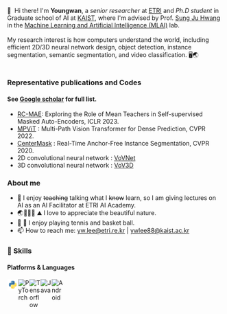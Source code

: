 <!-- 👋&nbsp; Hi there! I'm Youngwan, a researcher at ETRI and Ph.D student in graduate school of AI at KAIST.<br/><br/> -->
<!-- 👋&nbsp; Hi there! I'm Youngwan, a researcher at ETRI and Ph.D student in the [Machine Learning and Artificial Intelligence (MLAI)](https://www.mlai-kaist.com/) lab at KAIST, under the supervision of Prof. [Sung Ju Hwang](http://www.sungjuhwang.com/).<br/><br/> -->
👋&nbsp; Hi there! I'm **Youngwan**, a _senior researcher_ at [ETRI](https://www.etri.re.kr/eng/main/main.etri) and _Ph.D student_ in Graduate school of AI at [KAIST](https://www.kaist.ac.kr/en/), where I'm advised by Prof. [Sung Ju Hwang](http://www.sungjuhwang.com/) in the [Machine Learning and Artificial Intelligence (MLAI)](https://www.mlai-kaist.com/) lab.<br/><br/>
My research interest is how computers understand the world, including efficient 2D/3D neural network design, object detection, instance segmentation, semantic segmentation, and video classification. 🖥️🌏 <br/><br/>


### Representative publications and Codes
#### See [Google scholar](https://scholar.google.com/citations?user=EqemKYsAAAAJ&hl=en) for full list.
- [RC-MAE](https://github.com/youngwanLEE/rc-mae): Exploring the Role of Mean Teachers in Self-supervised Masked Auto-Encoders, ICLR 2023.
- [MPViT](https://github.com/youngwanLEE/MPViT) : Multi-Path Vision Transformer for Dense Prediction, CVPR 2022.
- [CenterMask](https://github.com/youngwanLEE/centermask2) : Real-Time Anchor-Free Instance Segmentation, CVPR 2020.
- 2D convolutional neural network : [VoVNet](https://github.com/youngwanLEE/vovnet-detectron2)
- 3D convolutional neural network : [VoV3D](https://github.com/youngwanLEE/VoV3D) 


### About me
- 📝 I enjoy ~~teaching~~ talking what I ~~know~~ learn, so I am giving lectures on AI as an AI Facilitator at ETRI AI Academy.<br/>
- 🌏🌱🌲🌊 ⛰️ I love to appreciate the beautiful nature.<br/>
- 🎾 🏀 I enjoy playing tennis and basket ball. <br/>
- 📫 How to reach me:  yw.lee@etri.re.kr | ywlee88@kaist.ac.kr


### 💪 Skills
#### Platforms & Languages
<p>
<img align="left" alt="Python" width="26px" src="https://raw.githubusercontent.com/github/explore/80688e429a7d4ef2fca1e82350fe8e3517d3494d/topics/python/python.png" />
<img align="left" alt="PyTorch" width="26px" src="https://www.vectorlogo.zone/logos/pytorch/pytorch-icon.svg" />
<img align="left" alt="Tensorflow" width="26px" src="https://www.vectorlogo.zone/logos/tensorflow/tensorflow-icon.svg" />
<img align="left" alt="Java" width="26px" src="https://www.vectorlogo.zone/logos/java/java-icon.svg" />
<img align="left" alt="Android" width="26px" src="https://www.vectorlogo.zone/logos/android/android-official.svg" />
</p>
